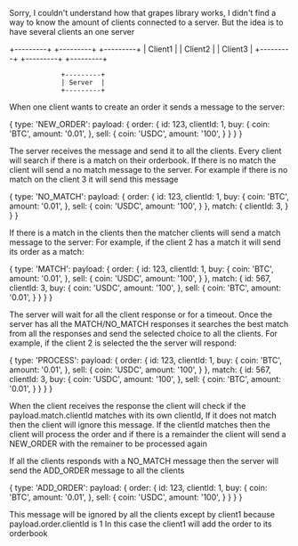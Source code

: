 Sorry, I couldn't understand how that grapes library works, I didn't find a way to know the amount of clients connected to a server.
But the idea is to have several clients an one server

+---------+      +---------+      +---------+
| Client1 |      | Client2 |      | Client3 |
+---------+      +---------+      +---------+


                 +---------+
                 | Server  |
                 +---------+


When one client wants to create an order it sends a message to the server:

{
  type: 'NEW_ORDER':
  payload: {
    order: {
      id: 123,
      clientId: 1,
      buy: {
        coin: 'BTC',
        amount: '0.01',
      },
      sell: {
        coin: 'USDC',
        amount: '100',
      }
    }
  }
}

The server receives the message and send it to all the clients.
Every client will search if there is a match on their orderbook.
If there is no match the client will send a no match message to the server.
For example if there is no match on the client 3 it will send this message

{
  type: 'NO_MATCH':
  payload: {
    order: {
      id: 123,
      clientId: 1,
      buy: {
        coin: 'BTC',
        amount: '0.01',
      },
      sell: {
        coin: 'USDC',
        amount: '100',
      }
    },
    match: {
      clientId: 3,
    }
  }
}


If there is a match in the clients then the matcher clients will send a match message to the server:
For example, if the client 2 has a match it will send its order as a match:

{
  type: 'MATCH':
  payload: {
    order: {
      id: 123,
      clientId: 1,
      buy: {
        coin: 'BTC',
        amount: '0.01',
      },
      sell: {
        coin: 'USDC',
        amount: '100',
      }
    },
    match: {
      id: 567,
      clientId: 3,
      buy: {
        coin: 'USDC',
        amount: '100',
      },
      sell: {
        coin: 'BTC',
        amount: '0.01',
      }
    }
  }
}

The server will wait for all the client response or for a timeout.
Once the server has all the MATCH/NO_MATCH responses it searches the best match from all the responses and send the selected choice to all the clients.
For example, if the client 2 is selected the the server will respond:

{
  type: 'PROCESS':
  payload: {
    order: {
      id: 123,
      clientId: 1,
      buy: {
        coin: 'BTC',
        amount: '0.01',
      },
      sell: {
        coin: 'USDC',
        amount: '100',
      }
    },
    match: {
      id: 567,
      clientId: 3,
      buy: {
        coin: 'USDC',
        amount: '100',
      },
      sell: {
        coin: 'BTC',
        amount: '0.01',
      }
    }
  }
}

When the client receives the response the client will check if the payload.match.clientId matches with its own clientId,
If it does not match then the client will ignore this message.
If the clientId matches then the client will process the order and if there is a remainder the client will send a NEW_ORDER with the remainer to be processed again


If all the clients responds with a NO_MATCH message then the server will send the ADD_ORDER message to all the clients

{
  type: 'ADD_ORDER':
  payload: {
    order: {
      id: 123,
      clientId: 1,
      buy: {
        coin: 'BTC',
        amount: '0.01',
      },
      sell: {
        coin: 'USDC',
        amount: '100',
      }
    }
  }
}

This message will be ignored by all the clients except by client1 because payload.order.clientId is 1
In this case the client1 will add the order to its orderbook

